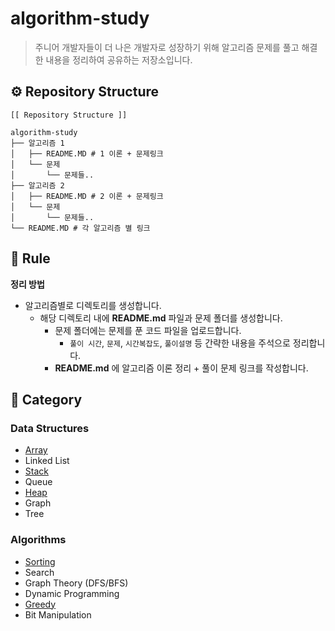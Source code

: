 # algorithm-study

> 주니어 개발자들이 더 나은 개발자로 성장하기 위해 알고리즘 문제를 풀고 해결한 내용을 정리하여 공유하는 저장소입니다.

## ⚙️ Repository Structure

```
[[ Repository Structure ]]

algorithm-study
├── 알고리즘 1
│   ├── README.MD # 1 이론 + 문제링크
│   └── 문제
│       └── 문제들..
├── 알고리즘 2
│   ├── README.MD # 2 이론 + 문제링크
│   └── 문제
│       └── 문제들..
└── README.MD # 각 알고리즘 별 링크
```

## 🚦 Rule

**정리 방법**

- 알고리즘별로 디렉토리를 생성합니다.
  - 해당 디렉토리 내에 **README.md** 파일과 문제 폴더를 생성합니다.
    - 문제 폴더에는 문제를 푼 코드 파일을 업로드합니다.
      - `풀이 시간`, `문제`, `시간복잡도`, `풀이설명` 등 간략한 내용을 주석으로 정리합니다.
    - **README.md** 에 알고리즘 이론 정리 + 풀이 문제 링크를 작성합니다.

## 📌 Category

### Data Structures

- [Array](https://github.com/life-is-awesome/algorithm-study/tree/main/array)
- Linked List
- [Stack](https://github.com/life-is-awesome/algorithm-study/tree/main/stack)
- Queue
- [Heap](https://github.com/life-is-awesome/algorithm-study/tree/main/heap)
- Graph
- Tree

### Algorithms

- [Sorting](https://github.com/life-is-awesome/algorithm-study/tree/main/sort)
- Search
- Graph Theory (DFS/BFS)
- Dynamic Programming
- [Greedy](https://github.com/life-is-awesome/algorithm-study/tree/main/greedy)
- Bit Manipulation
